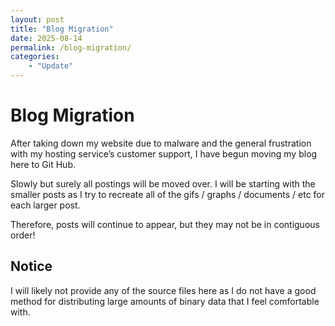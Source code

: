 ```yaml
---
layout: post
title: "Blog Migration"
date: 2025-08-14
permalink: /blog-migration/
categories:
    - "Update"
---
```


# Blog Migration

After taking down my website due to malware and the general frustration with my hosting service’s customer support, I have begun moving my blog here to Git Hub.

Slowly but surely all postings will be moved over. I will be starting with the smaller posts as I try to recreate all of the gifs / graphs / documents / etc for each larger post.

Therefore, posts will continue to appear, but they may not be in contiguous order!

## Notice

I will likely not provide any of the source files here as I do not have a good method for
distributing large amounts of binary data that I feel comfortable with.
